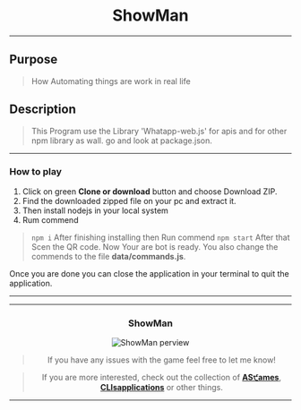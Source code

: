 <div align="center">

# ShowMan 

<div>

---

<div align="center">

<div align="left">

## Purpose

> How Automating things are work in real life 

## Description 

> This Program use the Library 'Whatapp-web.js' for apis and for other npm library as wall. go and look at package.json.

---

### How to play

1. Click on green **Clone or download** button and choose Download ZIP.
2. Find the downloaded zipped file on your pc and extract it.
3. Then install nodejs in your local system
4. Rum commend
> ```npm i```
After finishing installing then Run commend
> ```npm start```
After that Scen the QR code. Now Your are bot is ready.
You also change the commends to the file **data/commands.js**.

Once you are done  you can close the application in your terminal to quit the application.

---

---

</div>

### ShowMan

![ShowMan perview](assets/images/perview.gif "ShowMan")

</div>

> If you have any issues with the game feel free to let me know!

> If you are more interested, check out the collection of [ **AS੯ames**](https://github.com/DSDmark/ASGames "AS੯ames Collection"),[ **CLIsapplications**](https://github.com/DSDmark/CLIsapplications"CLIsapplications") or other things.

---